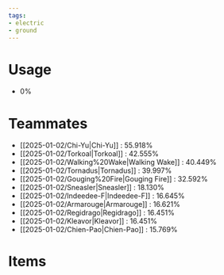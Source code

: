 ```yaml
---
tags:
- electric
- ground
---
```

# Usage
- 0%
# Teammates
- [[2025-01-02/Chi-Yu|Chi-Yu]] : 55.918%
- [[2025-01-02/Torkoal|Torkoal]] : 42.555%
- [[2025-01-02/Walking%20Wake|Walking Wake]] : 40.449%
- [[2025-01-02/Tornadus|Tornadus]] : 39.997%
- [[2025-01-02/Gouging%20Fire|Gouging Fire]] : 32.592%
- [[2025-01-02/Sneasler|Sneasler]] : 18.130%
- [[2025-01-02/Indeedee-F|Indeedee-F]] : 16.645%
- [[2025-01-02/Armarouge|Armarouge]] : 16.621%
- [[2025-01-02/Regidrago|Regidrago]] : 16.451%
- [[2025-01-02/Kleavor|Kleavor]] : 16.451%
- [[2025-01-02/Chien-Pao|Chien-Pao]] : 15.769%
# Items